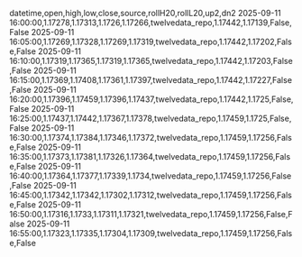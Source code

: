 datetime,open,high,low,close,source,rollH20,rollL20,up2,dn2
2025-09-11 16:00:00,1.17278,1.17313,1.1726,1.17266,twelvedata_repo,1.17442,1.17139,False,False
2025-09-11 16:05:00,1.17269,1.17328,1.17269,1.17319,twelvedata_repo,1.17442,1.17202,False,False
2025-09-11 16:10:00,1.17319,1.17365,1.17319,1.17365,twelvedata_repo,1.17442,1.17203,False,False
2025-09-11 16:15:00,1.17369,1.17408,1.17361,1.17397,twelvedata_repo,1.17442,1.17227,False,False
2025-09-11 16:20:00,1.17396,1.17459,1.17396,1.17437,twelvedata_repo,1.17442,1.1725,False,False
2025-09-11 16:25:00,1.17437,1.17442,1.17367,1.17378,twelvedata_repo,1.17459,1.1725,False,False
2025-09-11 16:30:00,1.17374,1.17384,1.17346,1.17372,twelvedata_repo,1.17459,1.17256,False,False
2025-09-11 16:35:00,1.17373,1.17381,1.17326,1.17364,twelvedata_repo,1.17459,1.17256,False,False
2025-09-11 16:40:00,1.17364,1.17377,1.17339,1.1734,twelvedata_repo,1.17459,1.17256,False,False
2025-09-11 16:45:00,1.17342,1.17342,1.17302,1.17312,twelvedata_repo,1.17459,1.17256,False,False
2025-09-11 16:50:00,1.17316,1.1733,1.17311,1.17321,twelvedata_repo,1.17459,1.17256,False,False
2025-09-11 16:55:00,1.17323,1.17335,1.17304,1.17309,twelvedata_repo,1.17459,1.17256,False,False
